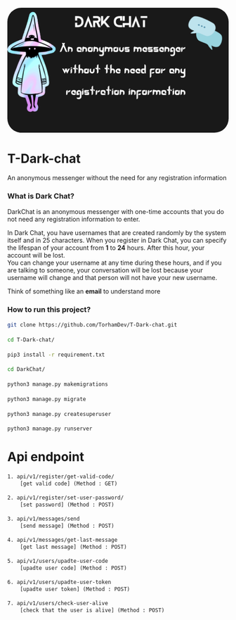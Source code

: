 <p align="center">
<img src='./cover.png' style="border: white;border-radius: 2pc;" alt='Dark chat'/>
</p>

# T-Dark-chat
An anonymous messenger without the need for any registration information


### What is Dark Chat?
DarkChat is an anonymous messenger with one-time accounts that you do not need any registration information to enter. 
<br>

In Dark Chat, you have usernames that are created randomly by the system itself and in 25 characters.
When you register in Dark Chat, you can specify the lifespan of your account from **1** to **24** hours. After this hour, your account will be lost.
<br>
You can change your username at any time during these hours, and if you are talking to someone, your conversation will be lost because your username will change and that person will not have your new username. 
<br>

Think of something like an **email** to understand more
<br>

### How to run this project?
```bash
git clone https://github.com/TorhamDev/T-Dark-chat.git

cd T-Dark-chat/

pip3 install -r requirement.txt

cd DarkChat/ 

python3 manage.py makemigrations

python3 manage.py migrate

python3 manage.py createsuperuser

python3 manage.py runserver

```

# Api endpoint
```text
1. api/v1/register/get-valid-code/ 
    [get valid code] (Method : GET)

2. api/v1/register/set-user-password/ 
    [set password] (Method : POST)

3. api/v1/messages/send 
    [send message] (Method : POST)

4. api/v1/messages/get-last-message 
    [get last message] (Method : POST)

5. api/v1/users/upadte-user-code 
    [upadte user code] (Method : POST)

6. api/v1/users/upadte-user-token 
    [upadte user token] (Method : POST)

7. api/v1/users/check-user-alive 
    [check that the user is alive] (Method : POST)

```